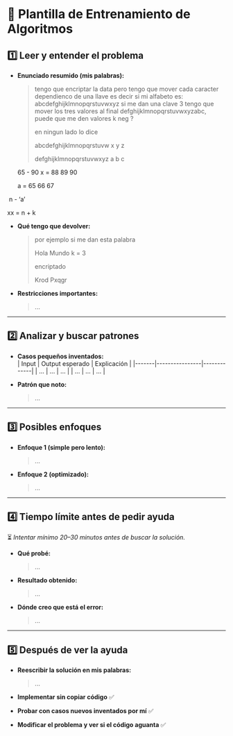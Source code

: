 # 📝 Plantilla de Entrenamiento de Algoritmos

## 1️⃣ Leer y entender el problema
- **Enunciado resumido (mis palabras):**
  > tengo que encriptar la data pero tengo que mover cada caracter dependienco de una llave
  > es decir si mi alfabeto es: abcdefghijklmnopqrstuvwxyz si me dan una clave 3 tengo que mover los tres valores al final defghijklmnopqrstuvwxyzabc, puede que me den valores k neg ? 
  >
  > en ningun lado lo dice
  >
  > abcdefghijklmnopqrstuvw	x	y	z 
  >
  > defghijklmnopqrstuvwxyz	a	b	c
  
  65 - 90
  x = 88 	89 	90
  
  a = 65	66	67

​		n - ‘a’

xx = n + k







- **Qué tengo que devolver:**
  > por ejemplo si me dan esta palabra
  >
  > Hola Mundo k = 3 
  >
  > encriptado 
  >
  > Krod Pxqgr

- **Restricciones importantes:**
  > ...

---

## 2️⃣ Analizar y buscar patrones
- **Casos pequeños inventados:**  
  | Input | Output esperado | Explicación |
  |-------|----------------|-------------|
  | ...   | ...            | ...         |
  | ...   | ...            | ...         |

- **Patrón que noto:**
  > ...

---

## 3️⃣ Posibles enfoques
- **Enfoque 1 (simple pero lento):**
  > ...

- **Enfoque 2 (optimizado):**
  > ...

---

## 4️⃣ Tiempo límite antes de pedir ayuda
⏳ *Intentar mínimo 20–30 minutos antes de buscar la solución.*

- **Qué probé:**
  > ...

- **Resultado obtenido:**
  > ...

- **Dónde creo que está el error:**
  > ...

---

## 5️⃣ Después de ver la ayuda
- **Reescribir la solución en mis palabras:**
  > ...

- **Implementar sin copiar código** ✅
- **Probar con casos nuevos inventados por mí** ✅
- **Modificar el problema y ver si el código aguanta** ✅
